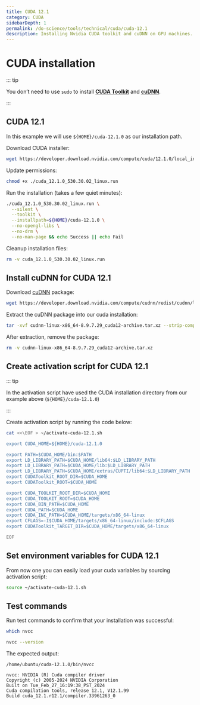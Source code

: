 ```yaml
---
title: CUDA 12.1
category: CUDA
sidebarDepth: 1
permalink: /do-science/tools/technical/cuda/cuda-12.1
description: Installing Nvidia CUDA toolkit and cuDNN on GPU machines.
---
```


# CUDA installation

::: tip

You don’t need to use `sudo` to install **[CUDA Toolkit](https://docs.nvidia.com/cuda/doc/index.html)** and **[cuDNN](https://docs.nvidia.com/cudnn/index.html)**.

:::

## CUDA 12.1

In this example we will use `${HOME}/cuda-12.1.0` as our installation path.

Download CUDA installer:

```bash
wget https://developer.download.nvidia.com/compute/cuda/12.1.0/local_installers/cuda_12.1.0_530.30.02_linux.run
```

<!-- https://developer.nvidia.com/cuda-12-1-0-download-archive?target_os=Linux&target_arch=x86_64&Distribution=Ubuntu&target_version=22.04&target_type=runfile_local -->

Update permissions:

```bash
chmod +x ./cuda_12.1.0_530.30.02_linux.run
```

Run the installation (takes a few quiet minutes):

```bash
./cuda_12.1.0_530.30.02_linux.run \
  --silent \
  --toolkit \
  --installpath=${HOME}/cuda-12.1.0 \
  --no-opengl-libs \
  --no-drm \
  --no-man-page && echo Success || echo Fail
```

Cleanup installation files:

```bash
rm -v cuda_12.1.0_530.30.02_linux.run
```

## Install cuDNN for CUDA 12.1

Download [cuDNN](https://docs.nvidia.com/cudnn/index.html) package:

```bash
wget https://developer.download.nvidia.com/compute/cudnn/redist/cudnn/linux-x86_64/cudnn-linux-x86_64-8.9.7.29_cuda12-archive.tar.xz
```

Extract the cuDNN package into our cuda installation:

```bash
tar -xvf cudnn-linux-x86_64-8.9.7.29_cuda12-archive.tar.xz --strip-components=1 -C ${HOME}/cuda-12.1.0
```

After extraction, remove the package:

```bash
rm -v cudnn-linux-x86_64-8.9.7.29_cuda12-archive.tar.xz
```

## Create activation script for CUDA 12.1

::: tip

In the activation script have used the CUDA installation directory from our example above (`${HOME}/cuda-12.1.0`)

:::

Create activation script by running the code below:

```bash
cat <<\EOF > ~/activate-cuda-12.1.sh

export CUDA_HOME=${HOME}/cuda-12.1.0

export PATH=$CUDA_HOME/bin:$PATH
export LD_LIBRARY_PATH=$CUDA_HOME/lib64:$LD_LIBRARY_PATH
export LD_LIBRARY_PATH=$CUDA_HOME/lib:$LD_LIBRARY_PATH
export LD_LIBRARY_PATH=$CUDA_HOME/extras/CUPTI/lib64:$LD_LIBRARY_PATH
export CUDAToolkit_ROOT_DIR=$CUDA_HOME
export CUDAToolkit_ROOT=$CUDA_HOME

export CUDA_TOOLKIT_ROOT_DIR=$CUDA_HOME
export CUDA_TOOLKIT_ROOT=$CUDA_HOME
export CUDA_BIN_PATH=$CUDA_HOME
export CUDA_PATH=$CUDA_HOME
export CUDA_INC_PATH=$CUDA_HOME/targets/x86_64-linux
export CFLAGS=-I$CUDA_HOME/targets/x86_64-linux/include:$CFLAGS
export CUDAToolkit_TARGET_DIR=$CUDA_HOME/targets/x86_64-linux

EOF

```

## Set environment variables for CUDA 12.1

From now one you can easily load your cuda variables by sourcing activation script:

```bash
source ~/activate-cuda-12.1.sh
```

## Test commands

Run test commands to confirm that your installation was successful:

```bash
which nvcc

nvcc --version
```

The expected output:
```
/home/ubuntu/cuda-12.1.0/bin/nvcc

nvcc: NVIDIA (R) Cuda compiler driver
Copyright (c) 2005-2024 NVIDIA Corporation
Built on Tue_Feb_27_16:19:38_PST_2024
Cuda compilation tools, release 12.1, V12.1.99
Build cuda_12.1.r12.1/compiler.33961263_0
```
